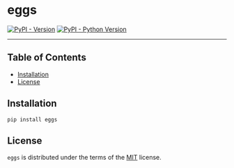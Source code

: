 # eggs

[![PyPI - Version](https://img.shields.io/pypi/v/eggs.svg)](https://pypi.org/project/eggs)
[![PyPI - Python Version](https://img.shields.io/pypi/pyversions/eggs.svg)](https://pypi.org/project/eggs)

-----

## Table of Contents

- [Installation](#installation)
- [License](#license)

## Installation

```console
pip install eggs
```

## License

`eggs` is distributed under the terms of the [MIT](https://spdx.org/licenses/MIT.html) license.
